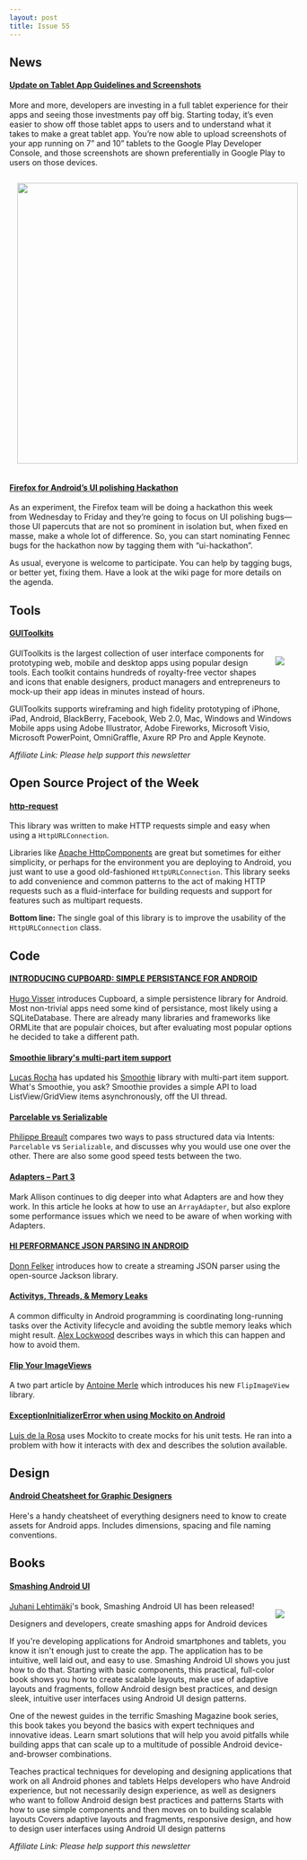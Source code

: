 ```yaml
---
layout: post
title: Issue 55
---
```

## News

#### [Update on Tablet App Guidelines and Screenshots](http://android-developers.blogspot.com/2013/04/update-on-tablet-app-guidelines-and.html)
More and more, developers are investing in a full tablet experience for their apps and seeing those investments pay off big. Starting today, it’s even easier to show off those tablet apps to users and to understand what it takes to make a great tablet app. You’re now able to upload screenshots of your app running on 7” and 10” tablets to the Google Play Developer Console, and those screenshots are shown preferentially in Google Play to users on those devices.

<img src="http://3.bp.blogspot.com/-XBN92CKxpaI/UW2VPfuCDrI/AAAAAAAACFU/rdXScleTb7Q/s1600/screenshots-example.jpeg" style="width:500px; margin: 1em;" />

#### [Firefox for Android’s UI polishing Hackathon](http://lucasr.org/2013/04/22/firefox-for-androids-ui-polishing-hackathon/)
As an experiment, the Firefox team will be doing a hackathon this week from Wednesday to Friday and they’re going to focus on UI polishing bugs—those UI papercuts that are not so prominent in isolation but, when fixed en masse, make a whole lot of difference. So, you can start nominating Fennec bugs for the hackathon now by tagging them with “ui-hackathon”.

As usual, everyone is welcome to participate. You can help by tagging bugs, or better yet, fixing them. Have a look at the wiki page for more details on the agenda.

## Tools

#### [GUIToolkits](http://bit.ly/GUIToolkits)
[<img src="http://s3.amazonaws.com/guitoolkits/img/complete/GU-Toolkits-Logo-Transparent.png" style="float: right; margin: 1em;" />](http://guitoolkits.com)

GUIToolkits is the largest collection of user interface components for prototyping web, mobile and desktop apps using popular design tools. Each toolkit contains hundreds of royalty-free vector shapes and icons that enable designers, product managers and entrepreneurs to mock-up their app ideas in minutes instead of hours.

GUIToolkits supports wireframing and high fidelity prototyping of iPhone, iPad, Android, BlackBerry, Facebook, Web 2.0, Mac, Windows and Windows Mobile apps using Adobe Illustrator, Adobe Fireworks, Microsoft Visio, Microsoft PowerPoint, OmniGraffle, Axure RP Pro and Apple Keynote.

*Affiliate Link: Please help support this newsletter*

## Open Source Project of the Week

#### [http-request](https://github.com/kevinsawicki/http-request)
This library was written to make HTTP requests simple and easy when using a `HttpURLConnection`.

Libraries like [Apache HttpComponents](http://hc.apache.org) are great but sometimes
for either simplicity, or perhaps for the environment you are deploying to Android,
you just want to use a good old-fashioned `HttpURLConnection`.  This library seeks
to add convenience and common patterns to the act of making HTTP requests such as
a fluid-interface for building requests and support for features such as multipart
requests.

**Bottom line:** The single goal of this library is to improve the usability of the
`HttpURLConnection` class.


## Code

#### [INTRODUCING CUPBOARD: SIMPLE PERSISTANCE FOR ANDROID]()
[Hugo Visser](https://plus.google.com/u/0/102164807080986038267) introduces Cupboard, a simple persistence library for Android. Most non-trivial apps need some kind of persistance, most likely using a SQLiteDatabase. There are already many libraries and frameworks like ORMLite that are populair choices, but after evaluating most popular options he decided to take a different path.

#### [Smoothie library's multi-part item support](https://plus.google.com/117146991527827534089/posts/NMAFzLEqwjp)
[Lucas Rocha](https://plus.google.com/117146991527827534089) has updated his [Smoothie](https://github.com/lucasr/smoothie) library with multi-part item support. What's Smoothie, you ask? Smoothie provides a simple API to load ListView/GridView items asynchronously, off the UI thread.

#### [Parcelable vs Serializable](http://www.developerphil.com/parcelable-vs-serializable/)
[Philippe Breault](https://plus.google.com/112494309429857640112) compares two ways to pass structured data via Intents: `Parcelable` vs `Serializable`, and discusses why you would use one over the other. There are also some good speed tests between the two.

#### [Adapters – Part 3](http://blog.stylingandroid.com/archives/1710)
Mark Allison continues to dig deeper into what Adapters are and how they work. In this article he looks at how to use an `ArrayAdapter`, but also explore some performance issues which we need to be aware of when working with Adapters.

#### [HI PERFORMANCE JSON PARSING IN ANDROID](http://blog.donnfelker.com/2013/04/15/hi-performance-json-parsing-in-android/)
[Donn Felker](https://plus.google.com/114746422988923214718) introduces how to create a streaming JSON parser using the open-source Jackson library.

#### [Activitys, Threads, & Memory Leaks](http://www.androiddesignpatterns.com/2013/04/activitys-threads-memory-leaks.html)
A common difficulty in Android programming is coordinating long-running tasks over the Activity lifecycle and avoiding the subtle memory leaks which might result. [Alex Lockwood](https://plus.google.com/100751609891157863386) describes ways in which this can happen and how to avoid them.

#### [Flip Your ImageViews](http://castorflex.github.io/blog/2013/04/16/flip-your-imageviews/)
A two part article by [Antoine Merle](https://plus.google.com/108486473528609847558) which introduces his new `FlipImageView` library.

#### [ExceptionInitializerError when using Mockito on Android](http://www.luisdelarosa.com/2013/04/15/java-lang-exceptioninitializererror-when-using-mockito-on-android/)
[Luis de la Rosa](https://plus.google.com/102179788454815454009/posts) uses Mockito to create mocks for his unit tests. He ran into a problem with how it interacts with dex and describes the solution available.

## Design

#### [Android Cheatsheet for Graphic Designers](http://petrnohejl.github.io/Android-Cheatsheet-For-Graphic-Designers/)
Here's a handy cheatsheet of everything designers need to know to create assets for Android apps. Includes dimensions, spacing and file naming conventions.

## Books

#### [Smashing Android UI](http://amzn.to/SXEAgq)
<img src="http://ecx.images-amazon.com/images/I/516wgPrly9L._SL500_AA300_.jpg" style="float: right; margin: 1em;" /> 

[Juhani Lehtimäki](https://plus.google.com/102272971619910906878)'s book, Smashing Android UI has been released!

Designers and developers, create smashing apps for Android devices

If you're developing applications for Android smartphones and tablets, you know it isn't enough just to create the app. The application has to be intuitive, well laid out, and easy to use. Smashing Android UI shows you just how to do that. Starting with basic components, this practical, full-color book shows you how to create scalable layouts, make use of adaptive layouts and fragments, follow Android design best practices, and design sleek, intuitive user interfaces using Android UI design patterns.

One of the newest guides in the terrific Smashing Magazine book series, this book takes you beyond the basics with expert techniques and innovative ideas. Learn smart solutions that will help you avoid pitfalls while building apps that can scale up to a multitude of possible Android device-and-browser combinations.

Teaches practical techniques for developing and designing applications that work on all Android phones and tablets
Helps developers who have Android experience, but not necessarily design experience, as well as designers who want to follow Android design best practices and patterns
Starts with how to use simple components and then moves on to building scalable layouts
Covers adaptive layouts and fragments, responsive design, and how to design user interfaces using Android UI design patterns

*Affiliate Link: Please help support this newsletter*
